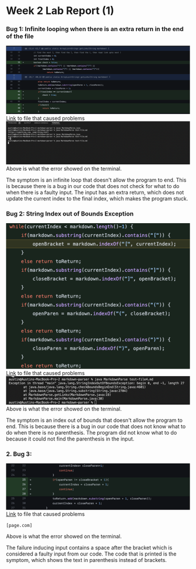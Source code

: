 # Week 2 Lab Report (1)
### Bug 1: Infinite looping when there is an extra return in the end of the file
![](image7.png)
[Link](https://github.com/AusJung/markdown-parser/blob/f90aaec6a7b34d30eae902f7f6d46fa29d88d44e/test-file.md) to file that caused problems
![](image8.png)
Above is what the error showed on the terminal.

The symptom is an infinite loop that doesn't allow the program to end. This is because there is a bug in our code that does not check for what to do when there is a faulty input. The input has an extra return, which does not update the current index to the final index, which makes the program stuck.
### Bug 2: String Index out of Bounds Exception
![](image9.png)
[Link](https://github.com/AusJung/markdown-parser/blob/fbcde334833139f4a57d753f102d18daea533ced/test-file4.md) to file that caused problems
![](image10.png)
Above is what the error showed on the terminal.

The symptom is an index out of bounds that doesn't allow the program to end. This is because there is a bug in our code that does not know what to do when there is no parenthesis. The program did not know what to do because it could not find the parenthesis in the input. 
### 2. Bug 3: 
![](image11.png)
[Link](https://github.com/AusJung/markdown-parser/blob/fbcde334833139f4a57d753f102d18daea533ced/test-file3.md) to file that caused problems
```
[page.com]
```
Above is what the error showed on the terminal.

The failure inducing input contains a space after the bracket which is considered a faulty input from our code. The code that is printed is the symptom, which shows the text in parenthesis instead of brackets.